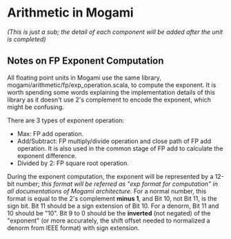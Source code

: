 # Arithmetic in Mogami

*(This is just a sub; the detail of each component will be added after the unit is completed)*

## Notes on FP Exponent Computation

All floating point units in Mogami use the same library, mogami/arithmetic/fp/exp_operation.scala, to compute the exponent. It is worth spending some words explaining the implementation details of this library as it doesn't use 2's complement to encode the exponent, which might be confusing.

There are 3 types of exponent operation:
* Max: FP add operation.
* Add/Subtract: FP multiply/divide operation and close path of FP add operation. It is also used in the common stage of FP add to calculate the exponent difference.
* Divided by 2: FP square root operation.

During the exponent computation, the exponent will be represented by a 12-bit number; *this format will be referred as "exp format for computation" in all documentations of Mogami architecture*. For a normal number, this format is equal to the 2's complement **minus 1**, and Bit 10, not Bit 11, is the sign bit. Bit 11 should be a sign extension of Bit 10. For a denorm, Bit 11 and 10 should be "10". Bit 9 to 0 should be the **inverted** (not negated) of the "exponent" (or more accurately, the shift offset needed to normalized a denorm from IEEE format) with sign extension.

